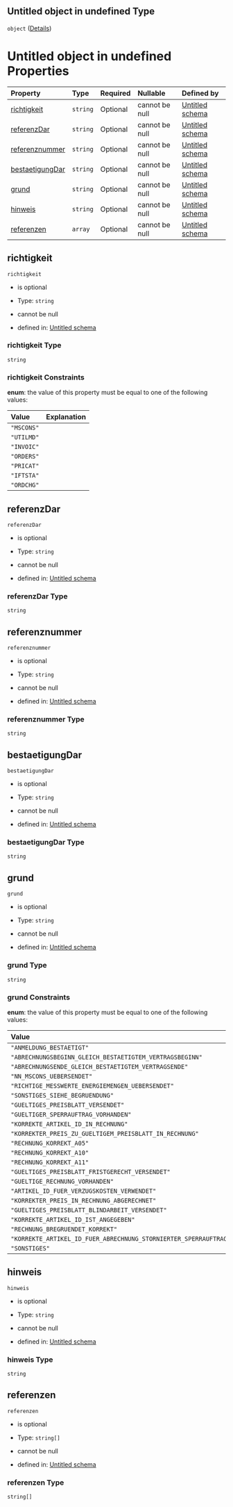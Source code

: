 ## Untitled object in undefined Type

`object` ([Details](handelsunstimmungkeitsbegruendung.md))

# Untitled object in undefined Properties

| Property                            | Type     | Required | Nullable       | Defined by                                                                                                                                                                                                                           |
| :---------------------------------- | :------- | :------- | :------------- | :----------------------------------------------------------------------------------------------------------------------------------------------------------------------------------------------------------------------------------- |
| [richtigkeit](#richtigkeit)         | `string` | Optional | cannot be null | [Untitled schema](handelsunstimmigkeitsrichtigkeit.md "https://raw.githubusercontent.com/conuti-gmbh/bo4e/main/schemas/v1/enum/Handelsunstimmigkeitsrichtigkeit.schema.json#/properties/richtigkeit")                                |
| [referenzDar](#referenzdar)         | `string` | Optional | cannot be null | [Untitled schema](handelsunstimmungkeitsbegruendung-properties-referenzdar.md "https://raw.githubusercontent.com/conuti-gmbh/bo4e/main/schemas/v1/com/Handelsunstimmigkeitsbegruendung.schema.json#/properties/referenzDar")         |
| [referenznummer](#referenznummer)   | `string` | Optional | cannot be null | [Untitled schema](handelsunstimmungkeitsbegruendung-properties-referenznummer.md "https://raw.githubusercontent.com/conuti-gmbh/bo4e/main/schemas/v1/com/Handelsunstimmigkeitsbegruendung.schema.json#/properties/referenznummer")   |
| [bestaetigungDar](#bestaetigungdar) | `string` | Optional | cannot be null | [Untitled schema](handelsunstimmungkeitsbegruendung-properties-bestaetigungdar.md "https://raw.githubusercontent.com/conuti-gmbh/bo4e/main/schemas/v1/com/Handelsunstimmigkeitsbegruendung.schema.json#/properties/bestaetigungDar") |
| [grund](#grund)                     | `string` | Optional | cannot be null | [Untitled schema](handelsunstimmigkeitsgrund.md "https://raw.githubusercontent.com/conuti-gmbh/bo4e/main/schemas/v1/enum/Handelsunstimmigkeitsgrund.schema.json#/properties/grund")                                                  |
| [hinweis](#hinweis)                 | `string` | Optional | cannot be null | [Untitled schema](handelsunstimmungkeitsbegruendung-properties-hinweis.md "https://raw.githubusercontent.com/conuti-gmbh/bo4e/main/schemas/v1/com/Handelsunstimmigkeitsbegruendung.schema.json#/properties/hinweis")                 |
| [referenzen](#referenzen)           | `array`  | Optional | cannot be null | [Untitled schema](handelsunstimmungkeitsbegruendung-properties-referenzen.md "https://raw.githubusercontent.com/conuti-gmbh/bo4e/main/schemas/v1/com/Handelsunstimmigkeitsbegruendung.schema.json#/properties/referenzen")           |

## richtigkeit



`richtigkeit`

*   is optional

*   Type: `string`

*   cannot be null

*   defined in: [Untitled schema](handelsunstimmigkeitsrichtigkeit.md "https://raw.githubusercontent.com/conuti-gmbh/bo4e/main/schemas/v1/enum/Handelsunstimmigkeitsrichtigkeit.schema.json#/properties/richtigkeit")

### richtigkeit Type

`string`

### richtigkeit Constraints

**enum**: the value of this property must be equal to one of the following values:

| Value      | Explanation |
| :--------- | :---------- |
| `"MSCONS"` |             |
| `"UTILMD"` |             |
| `"INVOIC"` |             |
| `"ORDERS"` |             |
| `"PRICAT"` |             |
| `"IFTSTA"` |             |
| `"ORDCHG"` |             |

## referenzDar



`referenzDar`

*   is optional

*   Type: `string`

*   cannot be null

*   defined in: [Untitled schema](handelsunstimmungkeitsbegruendung-properties-referenzdar.md "https://raw.githubusercontent.com/conuti-gmbh/bo4e/main/schemas/v1/com/Handelsunstimmigkeitsbegruendung.schema.json#/properties/referenzDar")

### referenzDar Type

`string`

## referenznummer



`referenznummer`

*   is optional

*   Type: `string`

*   cannot be null

*   defined in: [Untitled schema](handelsunstimmungkeitsbegruendung-properties-referenznummer.md "https://raw.githubusercontent.com/conuti-gmbh/bo4e/main/schemas/v1/com/Handelsunstimmigkeitsbegruendung.schema.json#/properties/referenznummer")

### referenznummer Type

`string`

## bestaetigungDar



`bestaetigungDar`

*   is optional

*   Type: `string`

*   cannot be null

*   defined in: [Untitled schema](handelsunstimmungkeitsbegruendung-properties-bestaetigungdar.md "https://raw.githubusercontent.com/conuti-gmbh/bo4e/main/schemas/v1/com/Handelsunstimmigkeitsbegruendung.schema.json#/properties/bestaetigungDar")

### bestaetigungDar Type

`string`

## grund



`grund`

*   is optional

*   Type: `string`

*   cannot be null

*   defined in: [Untitled schema](handelsunstimmigkeitsgrund.md "https://raw.githubusercontent.com/conuti-gmbh/bo4e/main/schemas/v1/enum/Handelsunstimmigkeitsgrund.schema.json#/properties/grund")

### grund Type

`string`

### grund Constraints

**enum**: the value of this property must be equal to one of the following values:

| Value                                                                      | Explanation |
| :------------------------------------------------------------------------- | :---------- |
| `"ANMELDUNG_BESTAETIGT"`                                                   |             |
| `"ABRECHNUNGSBEGINN_GLEICH_BESTAETIGTEM_VERTRAGSBEGINN"`                   |             |
| `"ABRECHNUNGSENDE_GLEICH_BESTAETIGTEM_VERTRAGSENDE"`                       |             |
| `"NN_MSCONS_UEBERSENDET"`                                                  |             |
| `"RICHTIGE_MESSWERTE_ENERGIEMENGEN_UEBERSENDET"`                           |             |
| `"SONSTIGES_SIEHE_BEGRUENDUNG"`                                            |             |
| `"GUELTIGES_PREISBLATT_VERSENDET"`                                         |             |
| `"GUELTIGER_SPERRAUFTRAG_VORHANDEN"`                                       |             |
| `"KORREKTE_ARTIKEL_ID_IN_RECHNUNG"`                                        |             |
| `"KORREKTER_PREIS_ZU_GUELTIGEM_PREISBLATT_IN_RECHNUNG"`                    |             |
| `"RECHNUNG_KORREKT_A05"`                                                   |             |
| `"RECHNUNG_KORREKT_A10"`                                                   |             |
| `"RECHNUNG_KORREKT_A11"`                                                   |             |
| `"GUELTIGES_PREISBLATT_FRISTGERECHT_VERSENDET"`                            |             |
| `"GUELTIGE_RECHNUNG_VORHANDEN"`                                            |             |
| `"ARTIKEL_ID_FUER_VERZUGSKOSTEN_VERWENDET"`                                |             |
| `"KORREKTER_PREIS_IN_RECHNUNG_ABGERECHNET"`                                |             |
| `"GUELTIGES_PREISBLATT_BLINDARBEIT_VERSENDET"`                             |             |
| `"KORREKTE_ARTIKEL_ID_IST_ANGEGEBEN"`                                      |             |
| `"RECHNUNG_BREGRUENDET_KORREKT"`                                           |             |
| `"KORREKTE_ARTIKEL_ID_FUER_ABRECHNUNG_STORNIERTER_SPERRAUFTRAG_ANGEGEBEN"` |             |
| `"SONSTIGES"`                                                              |             |

## hinweis



`hinweis`

*   is optional

*   Type: `string`

*   cannot be null

*   defined in: [Untitled schema](handelsunstimmungkeitsbegruendung-properties-hinweis.md "https://raw.githubusercontent.com/conuti-gmbh/bo4e/main/schemas/v1/com/Handelsunstimmigkeitsbegruendung.schema.json#/properties/hinweis")

### hinweis Type

`string`

## referenzen



`referenzen`

*   is optional

*   Type: `string[]`

*   cannot be null

*   defined in: [Untitled schema](handelsunstimmungkeitsbegruendung-properties-referenzen.md "https://raw.githubusercontent.com/conuti-gmbh/bo4e/main/schemas/v1/com/Handelsunstimmigkeitsbegruendung.schema.json#/properties/referenzen")

### referenzen Type

`string[]`
